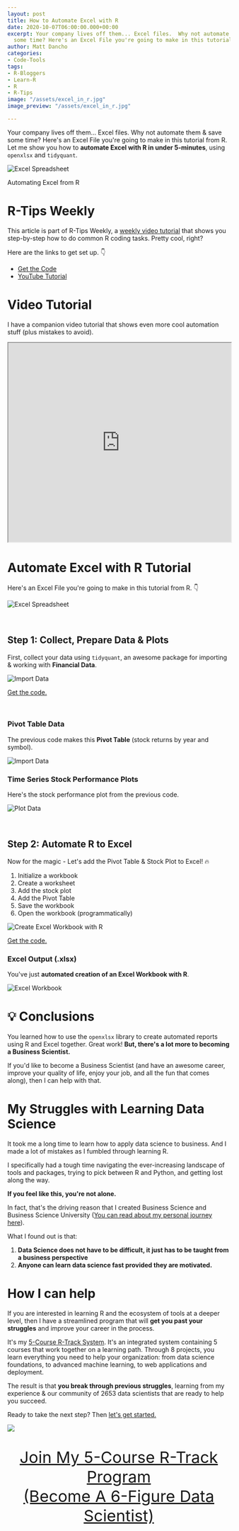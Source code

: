 ```yaml
---
layout: post
title: How to Automate Excel with R
date: 2020-10-07T06:00:00.000+00:00
excerpt: Your company lives off them... Excel files.  Why not automate them & save
  some time? Here's an Excel File you're going to make in this tutorial from R.
author: Matt Dancho
categories:
- Code-Tools
tags:
- R-Bloggers
- Learn-R
- R
- R-Tips
image: "/assets/excel_in_r.jpg"
image_preview: "/assets/excel_in_r.jpg"

---
```

Your company lives off them... Excel files.  Why not automate them & save some time? Here's an Excel File you're going to make in this tutorial from R. Let me show you how to **automate Excel with R in under 5-minutes**, using `openxlsx` and `tidyquant`.

![Excel Spreadsheet](/assets/2020-10-07-automate-excel/spreadsheet.jpg)

<p class="text-center date">Automating Excel from R</p>

# R-Tips Weekly

This article is part of R-Tips Weekly, a <a href="https://learn.business-science.io/r-tips-newsletter">weekly video tutorial</a> that shows you step-by-step how to do common R coding tasks. Pretty cool, right?

<p>Here are the links to get set up. 👇</p>

<ul> <li><a href="https://learn.business-science.io/r-tips-newsletter">Get the Code</a></li> <li><a href="https://youtu.be/EMSkZOF-ZG8">YouTube Tutorial</a></li> </ul>

# Video Tutorial

I have a companion video tutorial that shows even more cool automation stuff (plus mistakes to avoid).

<iframe width="100%" height="450" src="https://www.youtube.com/embed/EMSkZOF-ZG8" title="YouTube video player" frameborder="1" allow="accelerometer; autoplay; clipboard-write; encrypted-media; gyroscope; picture-in-picture" allowfullscreen></iframe>

# Automate Excel with R Tutorial

Here's an Excel File you're going to make in this tutorial from R. 👇

![Excel Spreadsheet](/assets/2020-10-07-automate-excel/spreadsheet.jpg)

<br>

## Step 1: Collect, Prepare Data & Plots

First, collect your data using `tidyquant`, an awesome package for importing & working with **Financial Data**.

![Import Data](/assets/2020-10-07-automate-excel/import-data.jpg)

<p class='text-center date'> <a href='https://learn.business-science.io/r-tips-newsletter' target ='_blank'>Get the code.</a> </p>

<br>

### Pivot Table Data

The previous code makes this **Pivot Table** (stock returns by year and symbol).

![Import Data](/assets/2020-10-07-automate-excel/pivot-table.jpg)

### Time Series Stock Performance Plots

Here's the stock performance plot from the previous code.

![Plot Data](/assets/2020-10-07-automate-excel/plot.jpg)

<br>

## Step 2: Automate R to Excel

Now for the magic - Let's add the Pivot Table & Stock Plot to Excel! 🔥

1. Initialize a workbook
2. Create a worksheet
3. Add the stock plot
4. Add the Pivot Table
5. Save the workbook
6. Open the workbook (programmatically)

![Create Excel Workbook with R](/assets/2020-10-07-automate-excel/create-workbook.jpg)

<p class='text-center date'> <a href='https://learn.business-science.io/r-tips-newsletter' target ='_blank'>Get the code.</a> </p>

### Excel Output (.xlsx)

You've just **automated creation of an Excel Workbook with R**.

![Excel Workbook](/assets/2020-10-07-automate-excel/workbook-display.jpg)

# 💡 Conclusions

You learned how to use the `openxlsx` library to create automated reports using R and Excel together. Great work! **But, there's a lot more to becoming a Business Scientist.**

If you'd like to become a Business Scientist (and have an awesome career, improve your quality of life, enjoy your job, and all the fun that comes along), then I can help with that.

# My Struggles with Learning Data Science

It took me a long time to learn how to apply data science to business. And I made a lot of mistakes as I fumbled through learning R.

I specifically had a tough time navigating the ever-increasing landscape of tools and packages, trying to pick between R and Python, and getting lost along the way.

**If you feel like this, you're not alone.**

In fact, that's the driving reason that I created Business Science and Business Science University ([You can read about my personal journey here](https://www.business-science.io/business/2019/07/22/how-i-started-my-data-science-business.html)).

What I found out is that:

1. **Data Science does not have to be difficult, it just has to be taught from a business perspective**
2. **Anyone can learn data science fast provided they are motivated.**

# How I can help

If you are interested in learning R and the ecosystem of tools at a deeper level, then I have a streamlined program that will **get you past your struggles** and improve your career in the process.

It's my [5-Course R-Track System](https://university.business-science.io/p/5-course-bundle-machine-learning-web-apps-time-series/). It's an integrated system containing 5 courses that work together on a learning path. Through 8 projects, you learn everything you need to help your organization: from data science foundations, to advanced machine learning, to web applications and deployment.

The result is that **you break through previous struggles**, learning from my experience & our community of 2653 data scientists that are ready to help you succeed.

Ready to take the next step? Then [let's get started.](https://university.business-science.io/p/5-course-bundle-machine-learning-web-apps-time-series/)

![](/assets/rtrack_what_theyre_doing_2.jpg)

<p style="font-size: 36px;text-align: center;"><a href="https://university.business-science.io/p/5-course-bundle-machine-learning-web-apps-time-series">Join My 5-Course R-Track Program<br>(Become A 6-Figure Data Scientist)</a></p>